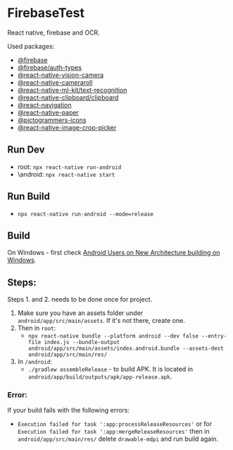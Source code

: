 # FirebaseTest

React native, firebase and OCR.

Used packages:

- [@firebase](https://rnfirebase.io/)
- [@firebase/auth-types](https://www.npmjs.com/package/@firebase/auth-types)
- [@react-native-vision-camera](https://github.com/mrousavy/react-native-vision-camera)
- [@react-native-cameraroll](https://github.com/react-native-cameraroll/react-native-cameraroll)
- [@react-native-ml-kit/text-recognition](https://www.npmjs.com/package/@react-native-ml-kit/text-recognition?activeTab=readme)
- [@react-native-clipboard/clipboard](https://github.com/react-native-clipboard/clipboard)
- [@react-navigation](https://reactnative.dev/docs/navigation)
- [@react-native-paper](https://callstack.github.io/react-native-paper/docs/guides/getting-started/)
- [@pictogrammers-icons](https://pictogrammers.com/library/mdi/)
- [@react-native-image-crop-picker](https://github.com/ivpusic/react-native-image-crop-picker#readme)

## Run Dev

- root: `npx react-native run-android`
- \android: `npx react-native start`

## Run Build

- `npx react-native run-android --mode=release`

## Build

On Windows - first check [Android Users on New Architecture building on Windows](https://reactnative.dev/architecture/bundled-hermes#android-users-on-new-architecture-building-on-windows).

## Steps:

Steps 1. and 2. needs to be done once for project.

1.  Make sure you have an assets folder under `android/app/src/main/assets`. If it's not there, create one.
2.  Then in `root`:
    - `npx react-native bundle --platform android --dev false --entry-file index.js --bundle-output android/app/src/main/assets/index.android.bundle --assets-dest android/app/src/main/res/`
3.  In `/android`:
    - `./gradlew assembleRelease` - to build APK. It is located in `android/app/build/outputs/apk/app-release.apk`.

### Error:

If your build fails with the following errors:

- `Execution failed for task ':app:processReleaseResources'` or for `Execution failed for task ':app:mergeReleaseResources'` then in `android/app/src/main/res/` delete `drawable-mdpi` and run build again.
